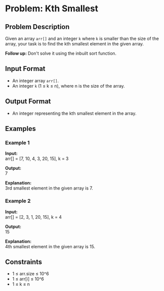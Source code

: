 # Problem: Kth Smallest

## Problem Description

Given an array `arr[]` and an integer `k` where `k` is smaller than the size of the array, your task is to find the kth smallest element in the given array.

**Follow up:** Don't solve it using the inbuilt sort function.

## Input Format

- An integer array `arr[]`.
- An integer `k` (1 ≤ k ≤ n), where n is the size of the array.

## Output Format

- An integer representing the kth smallest element in the array.

## Examples

### Example 1

**Input:**  
arr[] = [7, 10, 4, 3, 20, 15], k = 3

**Output:**  
7

**Explanation:**  
3rd smallest element in the given array is 7.

### Example 2

**Input:**  
arr[] = [2, 3, 1, 20, 15], k = 4

**Output:**  
15

**Explanation:**  
4th smallest element in the given array is 15.

## Constraints

- 1 ≤ arr.size ≤ 10^6
- 1 ≤ arr[i] ≤ 10^6
- 1 ≤ k ≤ n
